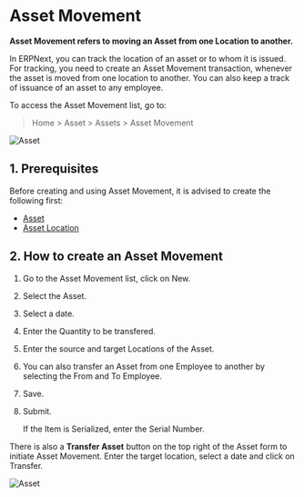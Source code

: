 <!-- add breadcrumbs -->
# Asset Movement

**Asset Movement refers to moving an Asset from one Location to another.**

In ERPNext, you can track the location of an asset or to whom it is issued. For tracking, you need to create an Asset Movement transaction, whenever the asset is moved from one location to another. You can also keep a track of issuance of an asset to any employee.

To access the Asset Movement list, go to:
> Home > Asset > Assets > Asset Movement

<img class="screenshot" alt="Asset" src="{{docs_base_url}}/assets/img/asset/asset-movement.png">

## 1. Prerequisites
Before creating and using Asset Movement, it is advised to create the following first:

* [Asset](/docs/user/manual/en/asset/asset)
* [Asset Location](/docs/user/manual/en/asset/asset-location)


## 2. How to create an Asset Movement
1. Go to the Asset Movement list, click on New.
1. Select the Asset. 
1. Select a date.
1. Enter the Quantity to be transfered.
1. Enter the source and target Locations of the Asset.
1. You can also transfer an Asset from one Employee to another by selecting the From and To Employee.
1. Save.
1. Submit.

    If the Item is Serialized, enter the Serial Number. 

There is also a **Transfer Asset** button on the top right of the Asset form to initiate Asset Movement. Enter the target location, select a date and click on Transfer.

<img class="screenshot" alt="Asset" src="{{docs_base_url}}/assets/img/asset/asset-movement-using-button.png">

